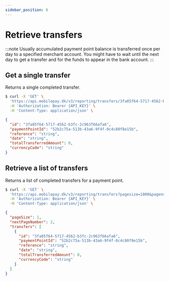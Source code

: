 ```yaml
---
sidebar_position: 6
---
```


# Retrieve transfers

:::note
Usually accumulated payment point balance is transferred once per day to a specified merchant account.
You might have to wait until the next day to get a transfer and for the funds to appear in the bank account.
:::

## Get a single transfer

Returns a single completed transfer.

```bash title="Request curl example"
$ curl -X 'GET' \
  'https://api.mobilepay.dk/v3/reporting/transfers/3fa85f64-5717-4562-b3fc-2c963f66afa6' \
  -H 'Authorization: Bearer {API_KEY}' \
  -H 'Content-Type: application/json' \
```

```json title="Response JSON example"
{
  "id": "3fa85f64-5717-4562-b3fc-2c963f66afa6",
  "paymentPointId": "52b2c75a-513b-43a6-9f4f-0c4c80f8e15b",
  "reference": "string",
  "date": "string",
  "totalTransferredAmount": 0,
  "currencyCode": "string"
}
```

## Retrieve a list of transfers

Returns a list of completed transfers for a payment point.

```bash title="Request curl example"
$ curl -X 'GET' \
  'https://api.mobilepay.dk/v3/reporting/transfers?pagesize=1000&pagenumber=1' \
  -H 'Authorization: Bearer {API_KEY}' \
  -H 'Content-Type: application/json' \
```

```json title="Response JSON example"
{
  "pageSize": 1,
  "nextPageNumber": 2,
  "transfers": [
    {
      "id": "3fa85f64-5717-4562-b3fc-2c963f66afa6",
      "paymentPointId": "52b2c75a-513b-43a6-9f4f-0c4c80f8e15b",
      "reference": "string",
      "date": "string",
      "totalTransferredAmount": 0,
      "currencyCode": "string"
    }
  ]
}
```